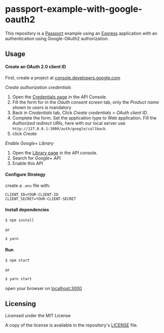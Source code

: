 # passport-example-with-google-oauth2

This repository is a [Passport](http://www.passportjs.org/) example using an [Express](http://expressjs.com/) application with an authentication using Google-OAuth2 authorization.

## Usage

#### Create an OAuth 2.0 client ID

First, create a project at [console.developers.google.com](https://console.developers.google.com)

*Create authorization credentials*

1. Open the [Credentials page](https://console.developers.google.com/apis/credentials) in the API Console.
1. Fill the form for in the _Oauth consent screen_ tab, only the *Product name shown to users* is mandatory
1. Back in _Credentials_ tab,  Click *Create credentials > OAuth client ID*.
1. Complete the form. Set the application type to Web application. Fill the *Authorized redirect URIs*, here with our local server use `http://127.0.0.1:3000/auth/google/callback`.
1. click *Create*

*Enable Google+ Library*

1. Open the [Library page](https://console.developers.google.com/apis/library) in the API console.
1. Search for *Google+ API*
1. Enable this API


#### Configure Strategy

create a `.env` file with:
```
CLIENT_ID=YOUR-CLIENT-ID
CLIENT_SECRET=YOUR-CLIENT-SECRET
```

#### Install dependencies

```sh
$ npm install
```

or

```sh
$ yarn
```

#### Run

```sh
$ npm start
```

or

```sh
$ yarn start
```

open your browser on [localhost:3000](http://localhost:3000)

## Licensing
Licensed under the MIT License

A copy of the license is available in the repository's [LICENSE](LICENSE) file.
